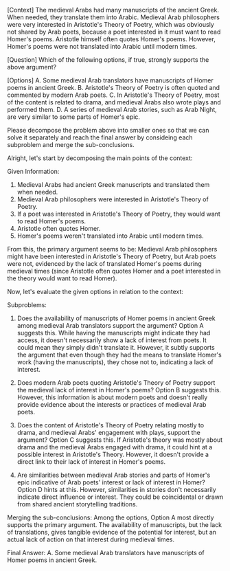 [Context]
The medieval Arabs had many manuscripts of the ancient Greek. When needed, they translate them into Arabic. Medieval Arab philosophers were very interested in Aristotle's Theory of Poetry, which was obviously not shared by Arab poets, because a poet interested in it must want to read Homer's poems. Aristotle himself often quotes Homer's poems. However, Homer's poems were not translated into Arabic until modern times.

[Question]
Which of the following options, if true, strongly supports the above argument?

[Options]
A. Some medieval Arab translators have manuscripts of Homer poems in ancient Greek.
B. Aristotle's Theory of Poetry is often quoted and commented by modern Arab poets.
C. In Aristotle's Theory of Poetry, most of the content is related to drama, and medieval Arabs also wrote plays and performed them.
D. A series of medieval Arab stories, such as Arab Night, are very similar to some parts of Homer's epic.

Please decompose the problem above into smaller ones so that we can solve it separately and reach the final answer by consideing each subproblem and merge the sub-conclusions.

Alright, let's start by decomposing the main points of the context:

Given Information:
1. Medieval Arabs had ancient Greek manuscripts and translated them when needed.
2. Medieval Arab philosophers were interested in Aristotle's Theory of Poetry.
3. If a poet was interested in Aristotle's Theory of Poetry, they would want to read Homer's poems.
4. Aristotle often quotes Homer.
5. Homer's poems weren't translated into Arabic until modern times.

From this, the primary argument seems to be: Medieval Arab philosophers might have been interested in Aristotle's Theory of Poetry, but Arab poets were not, evidenced by the lack of translated Homer's poems during medieval times (since Aristotle often quotes Homer and a poet interested in the theory would want to read Homer).

Now, let's evaluate the given options in relation to the context:

Subproblems:

1. Does the availability of manuscripts of Homer poems in ancient Greek among medieval Arab translators support the argument?
Option A suggests this. While having the manuscripts might indicate they had access, it doesn't necessarily show a lack of interest from poets. It could mean they simply didn't translate it. However, it subtly supports the argument that even though they had the means to translate Homer's work (having the manuscripts), they chose not to, indicating a lack of interest.

2. Does modern Arab poets quoting Aristotle's Theory of Poetry support the medieval lack of interest in Homer's poems?
Option B suggests this. However, this information is about modern poets and doesn't really provide evidence about the interests or practices of medieval Arab poets.

3. Does the content of Aristotle's Theory of Poetry relating mostly to drama, and medieval Arabs' engagement with plays, support the argument?
Option C suggests this. If Aristotle's theory was mostly about drama and the medieval Arabs engaged with drama, it could hint at a possible interest in Aristotle's Theory. However, it doesn't provide a direct link to their lack of interest in Homer's poems.

4. Are similarities between medieval Arab stories and parts of Homer's epic indicative of Arab poets' interest or lack of interest in Homer?
Option D hints at this. However, similarities in stories don't necessarily indicate direct influence or interest. They could be coincidental or drawn from shared ancient storytelling traditions.

Merging the sub-conclusions:
Among the options, Option A most directly supports the primary argument. The availability of manuscripts, but the lack of translations, gives tangible evidence of the potential for interest, but an actual lack of action on that interest during medieval times.

Final Answer: 
A. Some medieval Arab translators have manuscripts of Homer poems in ancient Greek.